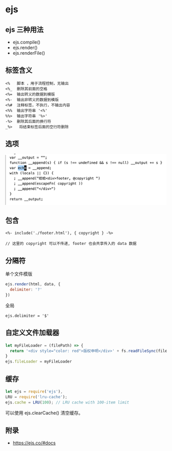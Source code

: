 # ejs

## ejs 三种用法

- ejs.compile()
- ejs.render()
- ejs.renderFile()

## 标签含义

```
<%   脚本 ，用于流程控制，无输出
<%_  删除其前面的空格
<%=  输出转义的数据到模版
<%-  输出非转义的数据到模版
<%#  注释标签，不执行，不输出内容
<%%  输出字符串 '<%'
%%>  输出字符串 '%>'
-%>  删除其后面的换行符
_%>   将结束标签后面的空行符删除
```

## 选项

![](imgs/2022-07-28-00-34-40.png)

## 包含

```
<%- include('./footer.html'), { copyright } -%>

// 这里的 copyright 可以不传递, footer 也会共享传入的 data 数据
```

## 分隔符

单个文件模版

```js
ejs.render(html, data, {
  delimiter: '?'
})
```

全局

```
ejs.delimiter = '$'
```

## 自定义文件加载器

```js
let myFileLoader = (filePath) => {
  return '<div style="color: red">版权申明</div>' + fs.readFileSync(filePath)
}
ejs.fileLoader = myFileLoader
```


## 缓存

```js
let ejs = require('ejs'),
LRU = require('lru-cache');
ejs.cache = LRU(100); // LRU cache with 100-item limit
```

可以使用 ejs.clearCache() 清空缓存。


## 附录

- https://ejs.co/#docs
